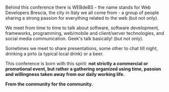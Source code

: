 Behind this conference there is WEBdeBS - the name stands for Web Developers Brescia, the city in Italy we all come from - a group of people sharing a strong passion for everything related to the web (but not only).

We meet from time to time to talk about software, software development, frameworks, programming, web/mobile and client/server technologies, and social media communication. Geek's talk basically! (but not only).

Sometimes we meet to share presentations, some other to chat till night, drinking a pirlo (a typical local drink) or a beer.

This conference is born with this spirit: **not strictly a commercial or promotional event, but rather a gathering organized using time, passion and willingness taken away from our daily working life.**

**From the community for the community.**

